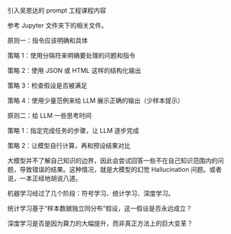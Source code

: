 引入吴恩达的 prompt 工程课程内容

参考 Jupyter 文件夹下的相关文件。

原则一：指令应该明确和具体

策略 1：使用分隔符来明确要处理的问题和指令

策略 2：使用 JSON 或 HTML 这样的结构化输出

策略 3：检查假设是否被满足

策略 4：使用少量范例来给 LLM 展示正确的输出（少样本提示）

原则二：给 LLM 一些思考时间

策略 1：指定完成任务的步骤，让 LLM 逐步完成

策略 2：让模型自行计算，再和预设结果对比

大模型并不了解自己知识的边界，因此会尝试回答一些不在自己知识范围内的问题，导致错误的结果。这种情况，就是大模型的幻觉 Hallucination 问题。或者说，一本正经地胡说八道。

机器学习经过了几个阶段：符号学习、统计学习、深度学习。

统计学习基于“样本数据独立同分布”假设，这一假设是否永远成立？

深度学习是否是因为算力的大幅提升，而非真正方法上的巨大变革？

